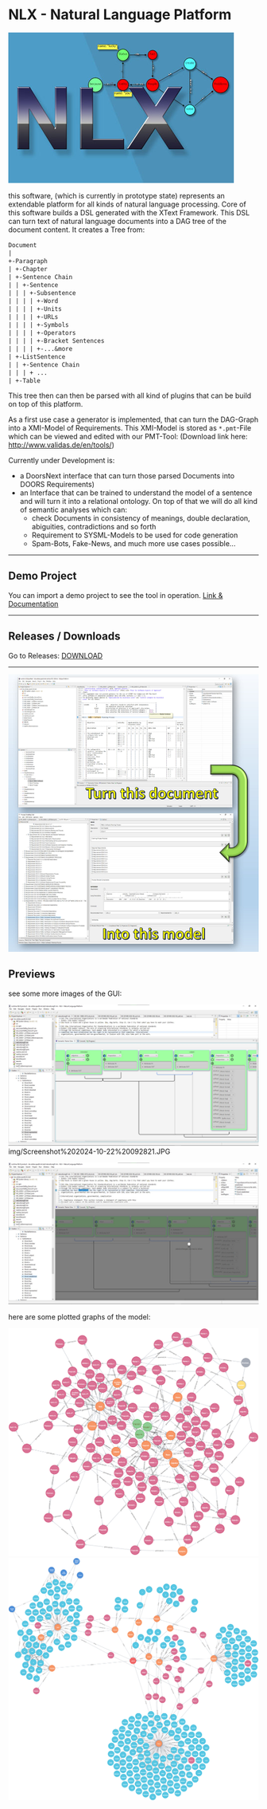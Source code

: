 # NLX - Natural Language Platform
![splash image](https://raw.githubusercontent.com/XIXUM/nlx/master/img/splash.jpg "splash image")

this software, (which is currently in prototype state) represents an extendable platform for all kinds of natural language processing. Core of this software builds a DSL generated with the XText Framework. This DSL can turn text of natural language documents into a DAG tree of the document content. It creates a Tree from:

```
Document
|
+-Paragraph
| +-Chapter
| +-Sentence Chain
| | +-Sentence
| | | +-Subsentence
| | | | +-Word
| | | | +-Units
| | | | +-URLs
| | | | +-Symbols
| | | | +-Operators
| | | | +-Bracket Sentences
| | | | +-...&more
| +-ListSentence
| | +-Sentence Chain
| | | + ...
| +-Table
```

This tree then can then be parsed with all kind of plugins that can be build on top of this platform.

As a first use case a generator is implemented, that can turn the DAG-Graph into a XMI-Model of Requirements. This XMI-Model is stored as `*.pmt`-File which can be viewed and edited with our PMT-Tool:  (Download link here: http://www.validas.de/en/tools/)

Currently under Development is: 
* a DoorsNext interface that can turn those parsed Documents into DOORS Requirements)
* an Interface that can be trained to understand the model of a sentence and will turn it into a relational ontology. On top of that we will do all kind of semantic analyses which can:
  * check Documents in consistency of meanings, double declaration, abiguities, contradictions and so forth
  * Requirement to SYSML-Models to be used for code generation
  * Spam-Bots, Fake-News, and much more use cases possible...
---
## Demo Project
You can import a demo project to see the tool in operation. [Link & Documentation](https://github.com/XIXUM/nlx/tree/master/resources/demo.project)

---
## Releases / Downloads

Go to Releases: [DOWNLOAD](https://github.com/XIXUM/nlx/releases)

---
![Poster](https://raw.githubusercontent.com/XIXUM/nlx/master/img/Preview.jpg "Poster Image")


## Previews

see some more images of the GUI:

![Poster](https://raw.githubusercontent.com/XIXUM/nlx/master/img/gui_preview1.JPG "preview of the gui 01") img/Screenshot%202024-10-22%20092821.JPG

![Poster](https://raw.githubusercontent.com/XIXUM/nlx/master/img/grammat_trainer_gui01.JPG "preview of the GUI 02")

here are some plotted graphs of the model:

![Poster](https://raw.githubusercontent.com/XIXUM/nlx/master/img/graph_grammar.png)
![Poster](https://raw.githubusercontent.com/XIXUM/nlx/master/img/graph_dict.png)
